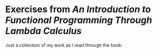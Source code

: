 # Exercises from _An Introduction to Functional Programming Through Lambda Calculus_

Just a collection of my work as I read through the book.

